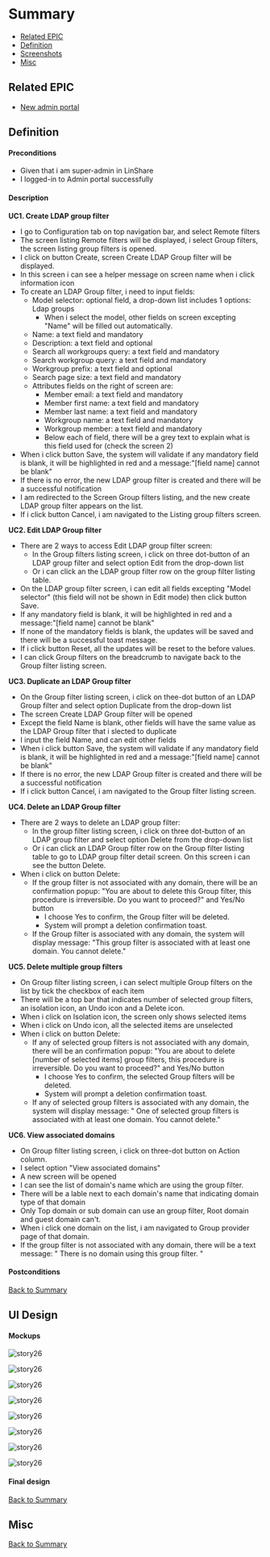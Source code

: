 # Summary

* [Related EPIC](#related-epic)
* [Definition](#definition)
* [Screenshots](#screenshots)
* [Misc](#misc)

## Related EPIC

* [New admin portal](./README.md)

## Definition

#### Preconditions

* Given that i am super-admin in LinShare 
* I logged-in to Admin portal successfully

#### Description

**UC1. Create LDAP group filter**
- I go to Configuration tab on top navigation bar, and select Remote filters
- The screen listing Remote filters will be displayed, i select Group filters, the screen listing group filters is opened. 
- I click on  button Create, screen Create LDAP Group filter will be displayed.
- In this screen i can see a helper message on screen name when i click information icon
- To create an LDAP Group filter, i need to input fields:
   - Model selector: optional field, a drop-down list includes 1 options: Ldap groups
      - When i select the model, other fields on screen excepting "Name" will be filled out automatically.
   - Name: a text field and mandatory
   - Description: a text field and optional
   - Search all workgroups query: a text field and mandatory
   - Search workgroup query: a text field and mandatory
   - Workgroup prefix: a text field and optional
   - Search page size: a text field and mandatory
   - Attributes fields on the right of screen are:
      - Member email: a text field and mandatory
      - Member first name: a text field and mandatory
      - Member last name: a text field and mandatory
      - Workgroup name: a text field and mandatory
      - Workgroup member: a text field and mandatory
      - Below each of field,  there will be a grey text to explain what is this field used for (check the screen 2)
- When i click button Save, the system will validate if any mandatory field is blank, it will be highlighted in red and a message:"[field name] cannot be blank"
- If there is no error, the new LDAP group filter is created and there will be a successful notification
- I am redirected to the Screen Group filters listing, and the new create LDAP group filter appears on the list.
- If i click button Cancel, i am navigated to the Listing group filters screen.

**UC2. Edit LDAP Group filter**

- There are 2 ways to access Edit LDAP group filter screen:
   - In the Group filters listing screen, i click on three dot-button of an LDAP group filter and select option Edit from the drop-down list
   - Or i can click an the LDAP group filter row on the  group filter listing table. 
- On the LDAP group filter screen, i can edit all fields excepting "Model selector" (this field will not be shown in Edit mode) then click button Save.
- If any mandatory field is blank, it will be highlighted in red and a message:"[field name] cannot be blank"
- If none of the mandatory fields is  blank, the updates will be saved and there will be a successful toast message.
- If i click button Reset, all the updates will be reset to the before values.
- I can click Group filters on the breadcrumb to navigate back to the Group filter listing screen.

**UC3. Duplicate an LDAP Group filter**

- On the Group filter listing screen, i click on thee-dot button of an LDAP Group filter and select option Duplicate from the drop-down list 
- The screen Create LDAP Group filter will be opened
- Except the field Name is blank, other fields will have the same value as the LDAP Group filter that i slected to duplicate
- I input the field Name, and can edit other fields
- When i click button Save, the system will validate if any mandatory field is blank, it will be highlighted in red and a message:"[field name] cannot be blank"
- If there is no error, the new LDAP Group filter is created and there will be a successful notification
- If i click button Cancel, i am navigated to the Group filter listing screen.

**UC4. Delete an LDAP Group filter**

- There are 2 ways to delete an LDAP group filter:
   - In the group filter listing screen, i click on three dot-button of an LDAP group filter  and select option Delete from the drop-down list
   - Or i can click an LDAP Group filter row on the Group filter listing table to go to LDAP group filter detail screen. On this screen i can see the button Delete.
- When i click on button Delete:
   - If the group filter is not associated with any domain, there will be an confirmation popup: "You are about to delete this Group filter, this procedure is irreversible. Do you want to proceed?" and Yes/No button
      - I choose Yes to confirm, the Group filter will be deleted.
      - System will prompt a deletion confirmation toast.
   - If the Group filter is associated with any domain, the system will display message: "This group filter is associated with at least one domain. You cannot delete."

**UC5. Delete multiple group filters**

- On Group filter listing screen, i can select multiple Group filters on the list by tick the checkbox of each item
- There will be a top bar that indicates number of selected group filters, an isolation icon, an Undo icon and a Delete icon. 
- When i click on Isolation icon, the screen only shows selected items 
- When i click on Undo icon, all the selected items are unselected 
- When i click on button Delete:
   - If any of selected group filters is not associated with any domain, there will be an confirmation popup: "You are about to delete [number of selected items] group filters, this procedure is irreversible. Do you want to proceed?" and Yes/No button 
      - I choose Yes to confirm, the selected Group filters will be deleted.
      - System will prompt a deletion confirmation toast.
   - If any of selected group filters is associated with any domain, the system will display message: " One of selected group filters is associated with at least one domain. You cannot delete."

**UC6. View associated domains**

- On Group filter listing screen, i click on three-dot button on Action column.
- I select option "View associated domains"
- A new screen will be opened
- I can see the list of domain's name which are using the group filter. 
- There will be a lable next to each domain's name that indicating domain type of that domain
- Only Top domain or sub domain can use an group filter, Root domain and guest domain can't.
- When i click one domain on the list, i am navigated to Group provider page of that domain. 
- If the group filter is not associated with any domain, there will be a text message: " There is no domain using this group filter. "

#### Postconditions


[Back to Summary](#summary)

## UI Design

#### Mockups

![story26](./mockups/26.1.png)

![story26](./mockups/26.2.png)

![story26](./mockups/26.3.png)

![story26](./mockups/26.4.png)

![story26](./mockups/26.5.png)

![story26](./mockups/26.6.png)

![story26](./mockups/26.7.png)

![story26](./mockups/26.8.png)

#### Final design

[Back to Summary](#summary)
## Misc

[Back to Summary](#summary)
